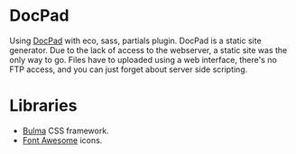 # DocPad
Using [DocPad](http://docpad.org) with eco, sass, partials plugin. DocPad is a static site generator. Due to the lack of access to the webserver, a static site was the only way to go. Files have to uploaded using a web interface, there's no FTP access, and you can just forget about server side scripting.

# Libraries
* [Bulma](http://bulma.io) CSS framework.
* [Font Awesome](http://fontawesome.io) icons.

